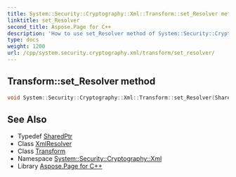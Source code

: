 ```yaml
---
title: System::Security::Cryptography::Xml::Transform::set_Resolver method
linktitle: set_Resolver
second_title: Aspose.Page for C++
description: 'How to use set_Resolver method of System::Security::Cryptography::Xml::Transform class in C++.'
type: docs
weight: 1200
url: /cpp/system.security.cryptography.xml/transform/set_resolver/
---
```

## Transform::set_Resolver method




```cpp
void System::Security::Cryptography::Xml::Transform::set_Resolver(SharedPtr<System::Xml::XmlResolver> value)
```

## See Also

* Typedef [SharedPtr](../../../system/sharedptr/)
* Class [XmlResolver](../../../system.xml/xmlresolver/)
* Class [Transform](../)
* Namespace [System::Security::Cryptography::Xml](../../)
* Library [Aspose.Page for C++](../../../)
